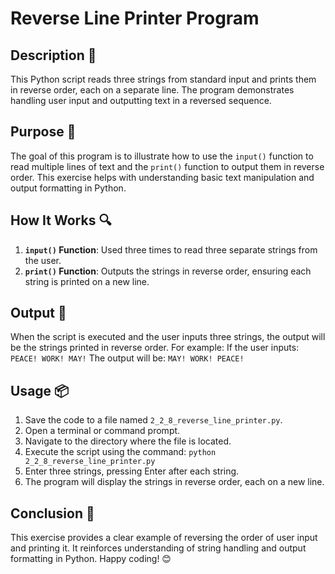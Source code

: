 # Reverse Line Printer Program

## Description 📝
This Python script reads three strings from standard input and prints them in reverse order, each on a separate line.
The program demonstrates handling user input and outputting text in a reversed sequence.

## Purpose 🎯
The goal of this program is to illustrate how to use the `input()` function to read multiple lines of text and the `print()` function to output them in reverse order.
This exercise helps with understanding basic text manipulation and output formatting in Python.

## How It Works 🔍
1. **`input()` Function**: Used three times to read three separate strings from the user.
2. **`print()` Function**: Outputs the strings in reverse order, ensuring each string is printed on a new line.

## Output 📜
When the script is executed and the user inputs three strings, the output will be the strings printed in reverse order. For example:
If the user inputs:
    ```
    PEACE!
    WORK!
    MAY!
    ```
The output will be:
    ```
    MAY!
    WORK!
    PEACE!
    ```

## Usage 📦
1. Save the code to a file named `2_2_8_reverse_line_printer.py`.
2. Open a terminal or command prompt.
3. Navigate to the directory where the file is located.
4. Execute the script using the command:
   `python 2_2_8_reverse_line_printer.py`
5. Enter three strings, pressing Enter after each string.
6. The program will display the strings in reverse order, each on a new line.

## Conclusion 🚀
This exercise provides a clear example of reversing the order of user input and printing it.
It reinforces understanding of string handling and output formatting in Python.
Happy coding! 😊